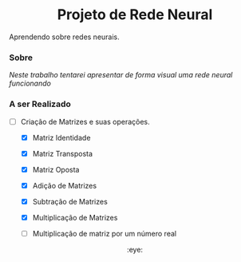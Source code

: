 <h1 align="center">Projeto de Rede Neural</h1>
Aprendendo sobre redes neurais.

### Sobre

*Neste trabalho tentarei apresentar de forma visual uma rede neural funcionando*

### A ser Realizado
- [ ] Criação de Matrizes e suas operações.
  - [x] Matriz Identidade
  - [x] Matriz Transposta
  - [x] Matriz Oposta
  - [x] Adição de Matrizes
  - [x] Subtração de Matrizes
  - [x] Multiplicação de Matrizes
  - [ ] Multiplicação de matriz por um número real
  

<p align="center"> :eye: </p>
